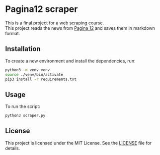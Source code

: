 # Pagina12 scraper
This is a final project for a web scraping course.\
This project reads the news from [Pagina 12](www.pagina12.com) and saves them in markdown format.
## Installation

To create a new environment and install the dependencies, run:
``` bash
python3 -m venv venv
source ./venv/bin/activate
pip3 install -r requirements.txt
```
## Usage
To run the script:
``` bash
python3 scraper.py
```
## License

This project is licensed under the MIT License. See the [LICENSE](LICENSE) file for details.